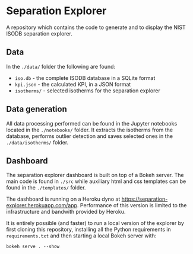 # Separation Explorer

A repository which contains the code to generate and to 
display the NIST ISODB separation explorer.

## Data

In the `./data/` folder the following are found:

* `iso.db` - the complete ISODB database in a SQLite format
* `kpi.json` - the calculated KPI, in a JSON format
* `isotherms/` - selected isotherms for the separation explorer 

## Data generation

All data processing performed can be found in the Jupyter notebooks
located in the `./notebooks/` folder. It extracts the isotherms 
from the database, performs outlier detection and saves selected 
ones in the `./data/isotherms/` folder.

## Dashboard

The separation explorer dashboard is built on top of a Bokeh
server. The main code is found in `./src` while auxiliary html
and css templates can be found in the `./templates/` folder.

The dashboard is running on a Heroku dyno at
<https://separation-explorer.herokuapp.com/app>.
Performance of this version is limited to the infrastructure
and bandwith provided by Heroku.

It is entirely possible (and faster) to run a local version of the explorer
by first cloning this repository, installing all the Python requirements in
`requirements.txt` and then starting a local Bokeh server with:

```
bokeh serve . --show
```
